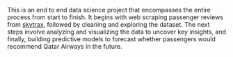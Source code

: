 
This is an end to end data science project that encompasses the entire process from start to finish. It begins with web scraping passenger reviews from [skytrax]('https://www.airlinequality.com/review-pages/a-z-airline-reviews/'), followed by cleaning and exploring the dataset. The next steps involve analyzing and visualizing the data to uncover key insights, and finally, building predictive models to forecast whether passengers would recommend Qatar Airways in the future.
